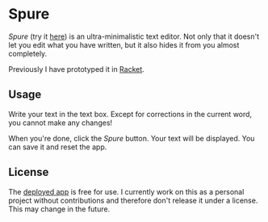 # Spure

_Spure_ (try it [here](https://adql.github.io/spure/)) is an ultra-minimalistic text editor. Not only that it doesn't let you edit what you have written, but it also hides it from you almost completely.

Previously I have prototyped it in [Racket](https://github.com/adql/spitter).

## Usage

Write your text in the text box. Except for corrections in the current word, you cannot make any changes!

When you're done, click the _Spure_ button. Your text will be displayed. You can save it and reset the app.

## License

The [deployed app](https://adql.github.io/spure/) is free for use. I currently work on this as a personal project without contributions and therefore don't release it under a license. This may change in the future.
